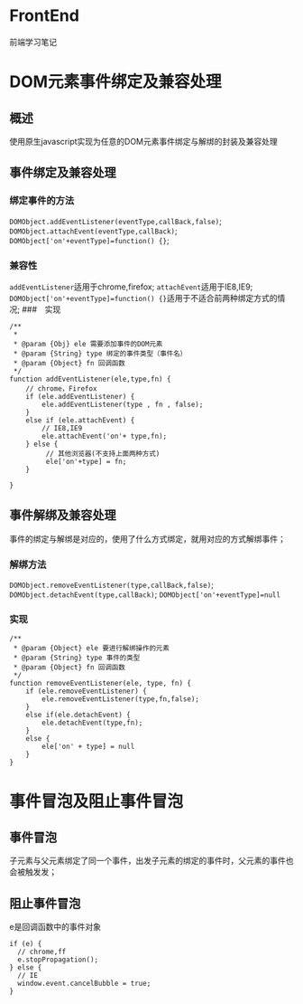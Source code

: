 # FrontEnd
前端学习笔记
# DOM元素事件绑定及兼容处理
## 概述 
使用原生javascript实现为任意的DOM元素事件绑定与解绑的封装及兼容处理
## 事件绑定及兼容处理
### 绑定事件的方法
`DOMObject.addEventListener(eventType,callBack,false)`;
`DOMObject.attachEvent(eventType,callBack)`;
`DOMObject['on'+eventType]=function() {}`;
### 兼容性
`addEventListener`适用于chrome,firefox;
`attachEvent`适用于IE8,IE9;
`DOMObject['on'+eventType]=function() {}`适用于不适合前两种绑定方式的情况;
###　实现
```
/**
 * 
 * @param {Obj} ele 需要添加事件的DOM元素 
 * @param {String} type 绑定的事件类型（事件名） 
 * @param {Object} fn 回调函数 
 */
function addEventListener(ele,type,fn) {
    // chrome，Firefox
    if (ele.addEventListener) {
        ele.addEventListener(type , fn , false);
    }
    else if (ele.attachEvent) {
        // IE8,IE9
        ele.attachEvent('on'+ type,fn);
    } else {
         // 其他浏览器(不支持上面两种方式)
         ele['on'+type] = fn;
    }
   
}
```
## 事件解绑及兼容处理
事件的绑定与解绑是对应的，使用了什么方式绑定，就用对应的方式解绑事件；
### 解绑方法
`DOMObject.removeEventListener(type,callBack,false)`;
`DOMObject.detachEvent(type,callBack)`;
`DOMObject['on'+eventType]=null`

### 实现
```
/**
 * @param {Object} ele 要进行解绑操作的元素
 * @param {String} type 事件的类型
 * @param {Object} fn 回调函数
 */
function removeEventListener(ele, type, fn) {
    if (ele.removeEventListener) {
        ele.removeEventListener(type,fn,false);
    }
    else if(ele.detachEvent) {
        ele.detachEvent(type,fn);
    }
    else {
        ele['on' + type] = null
    }
}
```
# 事件冒泡及阻止事件冒泡
## 事件冒泡
子元素与父元素绑定了同一个事件，出发子元素的绑定的事件时，父元素的事件也会被触发发；
## 阻止事件冒泡
e是回调函数中的事件对象
```
if (e) {
  // chrome,ff
  e.stopPropagation();
} else {
  // IE
  window.event.cancelBubble = true;
}
```